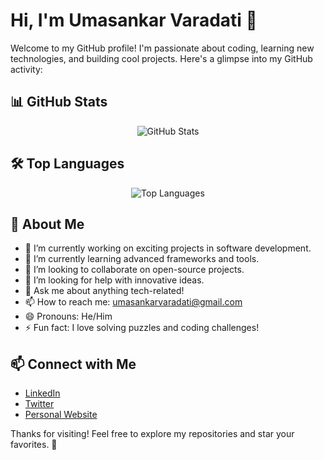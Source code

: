 # Hi, I'm Umasankar Varadati 👋

Welcome to my GitHub profile! I'm passionate about coding, learning new technologies, and building cool projects. Here's a glimpse into my GitHub activity:

## 📊 GitHub Stats

<p align="center">
  <img src="https://github-readme-stats.vercel.app/api?username=umasankarvaradati&show_icons=true&theme=radical&hide_border=true&count_private=true" alt="GitHub Stats" />
</p>

## 🛠️ Top Languages

<p align="center">
  <img src="https://github-readme-stats.vercel.app/api/top-langs/?username=umasankarvaradati&layout=compact&theme=radical&hide_border=true" alt="Top Languages" />
</p>

## 🌟 About Me

- 🔭 I’m currently working on exciting projects in software development.
- 🌱 I’m currently learning advanced frameworks and tools.
- 👯 I’m looking to collaborate on open-source projects.
- 🤔 I’m looking for help with innovative ideas.
- 💬 Ask me about anything tech-related!
- 📫 How to reach me: umasankarvaradati@gmail.com
- 😄 Pronouns: He/Him
- ⚡ Fun fact: I love solving puzzles and coding challenges!

## 📫 Connect with Me

- [LinkedIn](https://www.linkedin.com/in/varadati-390a24336/) 
- [Twitter]() 
- [Personal Website](https://roadmap.sh/u/umasankar) 

Thanks for visiting! Feel free to explore my repositories and star your favorites. 🚀
